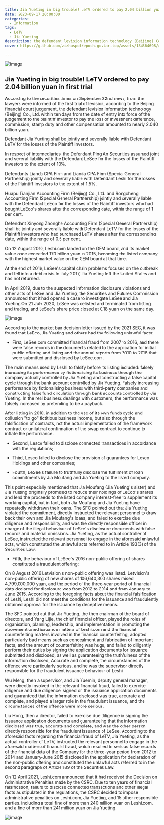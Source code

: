 ```yaml
---
title: Jia Yueting in big trouble! LeTV ordered to pay 2.04 billion yuan in first trial
date: 2023-09-17 20:00:00
categories:
  - Information
tags:
  - LeTV
  - Jia Yueting
description: the defendant levision information technology (Beijing) Co., Ltd. within ten days from the date of entry into force of the judgement to the plaintiff investor to pay the loss of investment difference, commission, stamp duty and other compensation amounted to nearly 2.040 billion yuan
cover: https://github.com/zizhuspot/epoch.gostar.top/assets/134364698/487ab21c-5855-4324-adc0-ae3147e45dbb

---
```


![image](https://github.com/zizhuspot/epoch.gostar.top/assets/134364698/0b6a555b-d6c4-4677-9805-c01c08c8e79b)

## Jia Yueting in big trouble! LeTV ordered to pay 2.04 billion yuan in first trial

According to the securities times on September 22nd news, from the lawyers were informed of the first trial of levision, according to the Beijing financial court judgement, the defendant levision information technology (Beijing) Co., Ltd. within ten days from the date of entry into force of the judgement to the plaintiff investor to pay the loss of investment difference, commission, stamp duty and other compensation amounted to nearly 2.040 billion yuan.

Defendant Jia Yueting shall be jointly and severally liable with Defendant LeTV for the losses of the Plaintiff investors.

In respect of intermediaries, the Defendant Ping An Securities assumed joint and several liability with the Defendant LeSee for the losses of the Plaintiff investors to the extent of 10%.

Defendants Lianda CPA Firm and Lianda CPA Firm (Special General Partnership) jointly and severally liable with Defendant Leshi for the losses of the Plaintiff investors to the extent of 1.5%.

Huapu Tianjian Accounting Firm (Beijing) Co., Ltd. and Rongcheng Accounting Firm (Special General Partnership) jointly and severally liable with the Defendant LeEco for the losses of the Plaintiff investors who had bought LeEco's shares after the corresponding date, within the range of 1 per cent.

Defendant Xinyong Zhonghe Accounting Firm (Special General Partnership) shall be jointly and severally liable with Defendant LeTV for the losses of the Plaintiff investors who had purchased LeTV shares after the corresponding date, within the range of 0.5 per cent.

On 12 August 2010, Leshi.com landed on the GEM board, and its market value once exceeded 170 billion yuan in 2015, becoming the listed company with the highest market value on the GEM board at that time.

At the end of 2016, LeSee's capital chain problems focused on the outbreak and fell into a debt crisis.In July 2017, Jia Yueting left the United States and has not returned.

In April 2019, due to the suspected information disclosure violations and other acts of LeSee and Jia Yueting, the Securities and Futures Commission announced that it had opened a case to investigate LeSee and Jia Yueting.On 21 July 2020, LeSee was delisted and terminated from listing and trading, and LeSee's share price closed at 0.18 yuan on the same day.

![image](https://github.com/zizhuspot/epoch.gostar.top/assets/134364698/14c04abc-a19f-495d-b58f-2ad561c0f850)

According to the market ban decision letter issued by the 2021 SEC, it was found that LeEco, Jia Yueting and others had the following unlawful facts:

- First, LeSee.com committed financial fraud from 2007 to 2016, and there were false records in the documents related to the application for initial public offering and listing and the annual reports from 2010 to 2016 that were submitted and disclosed by LeSee.com.

The main means used by Leshi to falsify before its listing included: falsely increasing its performance by fictionalising its business through the company actually controlled by Jia Yueting and constructing a false capital cycle through the bank account controlled by Jia Yueting. Falsely increasing performance by fictionalising business with third-party companies and constructing false fund circulation through bank accounts controlled by Jia Yueting. In the real business dealings with customers, the performance was falsely increased by pretending to be a payback.

After listing in 2010, in addition to the use of its own funds cycle and collusion "to go" fictitious business income, but also through the falsification of contracts, not the actual implementation of the framework contract or unilateral confirmation of the swap contract to continue to inflate the performance.

- Second, Lesco failed to disclose connected transactions in accordance with the regulations;

- Third, Lesco failed to disclose the provision of guarantees for Lesco Holdings and other companies;

- Fourth, LeSee's failure to truthfully disclose the fulfilment of loan commitments by Jia Moufang and Jia Yueting to the listed company.

This point especially mentioned that Jia Moufang (Jia Yueting's sister) and Jia Yueting originally promised to reduce their holdings of LeEco's shares and lend the proceeds to the listed company interest-free to supplement its working capital, but in fact, both Jia Moufang and Jia Yueting have repeatedly withdrawn their loans. The SFC pointed out that Jia Yueting violated the commitment, directly instructed the relevant personnel to draw back their own and Jia Moufang's loans, and failed to exercise due diligence and responsibility, and was the directly responsible officer in charge of the illegal behaviour of LeSee's disclosure documents with false records and material omissions. Jia Yueting, as the actual controller of LeSee, instructed the relevant personnel to engage in the aforesaid unlawful acts, which constituted the unlawful acts referred to in Article 193(3) of the Securities Law.

- Fifth, the behaviour of LeSee's 2016 non-public offering of shares constituted a fraudulent offering:

On 8 August 2016 Letvision's non-public offering was listed. Letvision's non-public offering of new shares of 106,640,300 shares raised 4,799,000,000 yuan, and the period of the three-year period of financial data declared for disclosure was from 2012 to 2014 and from January to June 2015. According to the foregoing facts about the financial falsification of Leshi, Leshi did not meet the conditions for the issuance and fraudulently obtained approval for the issuance by deceptive means.

The SFC pointed out that Jia Yueting, the then chairman of the board of directors, and Yang Lijie, the chief financial officer, played the roles of organisation, planning, leadership, and implementation in promoting the abovementioned issuance matters of Leshi.com and the financial counterfeiting matters involved in the financial counterfeiting, adopted particularly bad means such as concealment and fabrication of important facts, and the amount of counterfeiting was huge, and failed to diligently perform their duties by signing the application documents for issuance submitted and disclosed, as well as guaranteeing the truthfulness of the information disclosed, Accurate and complete, the circumstances of the offence were particularly serious, and he was the supervisor directly responsible for the fraudulent issuance behaviour of Leshi.

Wu Meng, then a supervisor, and Jia Yuemin, deputy general manager, were directly involved in the relevant financial fraud, failed to exercise diligence and due diligence, signed on the issuance application documents and guaranteed that the information disclosed was true, accurate and complete, and played a larger role in the fraudulent issuance, and the circumstances of the offence were more serious.

Liu Hong, then a director, failed to exercise due diligence in signing the issuance application documents and guaranteeing that the information disclosed was true, accurate and complete, and was the other person directly responsible for the fraudulent issuance of LeSee. According to the aforesaid facts regarding the financial fraud of LeTV, Jia Yueting, as the actual controller of LeTV, instructed the relevant personnel to engage in the aforesaid matters of financial fraud, which resulted in serious false records of the financial data of the Company for the three-year period from 2012 to 2014 and January-June 2015 disclosed in the application for declaration of the non-public offering and constituted the unlawful acts referred to in the second paragraph of Article 189 of the Securities Law.

On 12 April 2021, Leshi.com announced that it had received the Decision on Administrative Penalties made by the CSRC. Due to ten years of financial falsification, failure to disclose connected transactions and other illegal facts as stipulated in the regulations, the CSRC decided to impose administrative penalties on Leshi.com, Jia Yueting, and 15 other responsible parties, including a total fine of more than 240 million yuan on Leshi.com, and a fine of more than 241 million yuan on Jia Yueting.

![image](https://github.com/zizhuspot/epoch.gostar.top/assets/134364698/e978df71-58c6-4f70-b6bf-09d2d555a7e8)
